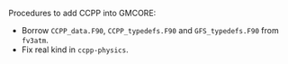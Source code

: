 Procedures to add CCPP into GMCORE:

- Borrow `CCPP_data.F90`, `CCPP_typedefs.F90` and `GFS_typedefs.F90` from `fv3atm`.
- Fix real kind in `ccpp-physics`.

